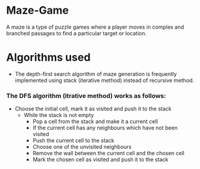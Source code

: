 # Maze-Game
A maze is a type of puzzle games where a player moves in complex and branched passages to find a particular target or location.

# Algorithms used
- The depth-first search algorithm of maze generation is frequently implemented using stack (iterative method) instead of recursive method.
### The DFS algorithm **(itrative method)** works as follows:
- Choose the initial cell, mark it as visited and push it to the stack
  - While the stack is not empty
    - Pop a cell from the stack and make it a current cell
    - If the current cell has any neighbours which have not been visited
    - Push the current cell to the stack
    - Choose one of the unvisited neighbours
    - Remove the wall between the current cell and the chosen cell
    - Mark the chosen cell as visited and push it to the stack

